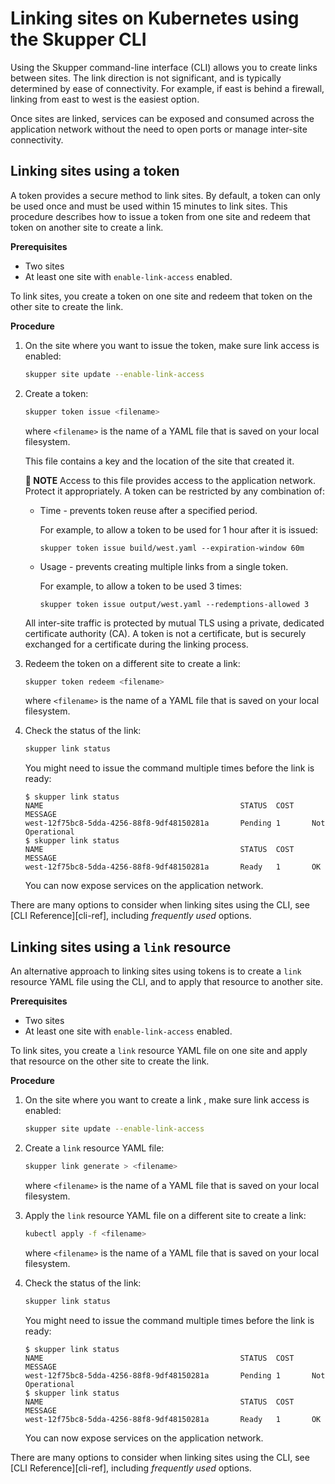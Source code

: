 <a id="kube-linking-cli"></a>
# Linking sites on Kubernetes using the Skupper CLI

Using the Skupper command-line interface (CLI) allows you to create links between sites.
The link direction is not significant, and is typically determined by ease of connectivity. For example, if east is behind a firewall, linking from east to west is the easiest option.

Once sites are linked, services can be exposed and consumed across the application network without the need to open ports or manage inter-site connectivity.

<a id="kube-token-cli"></a>
## Linking sites using a token

A token provides a secure method to link sites.
By default, a token can only be used once and must be used within 15 minutes to link sites.
This procedure describes how to issue a token from one site and redeem that token on another site to create a link.

**Prerequisites**

* Two sites
* At least one site with `enable-link-access` enabled.

To link sites, you create a token on one site and redeem that token on the other site to create the link.

**Procedure**

1. On the site where you want to issue the token, make sure link access is enabled:
   ```bash
   skupper site update --enable-link-access
   ```
2. Create a token:
   ```bash
   skupper token issue <filename>
   ```
   where `<filename>` is the name of a YAML file that is saved on your local filesystem.

   This file contains a key and the location of the site that created it.
   
   **📌 NOTE**
   Access to this file provides access to the application network. 
   Protect it appropriately.
   A token can be restricted by any combination of:

   * Time - prevents token reuse after a specified period.
     
     For example, to allow a token to be used for 1 hour after it is issued:
     ```
     skupper token issue build/west.yaml --expiration-window 60m
     ```
   * Usage - prevents creating multiple links from a single token.
     
     For example, to allow a token to be used 3 times:
     ```
     skupper token issue output/west.yaml --redemptions-allowed 3
     ```
   
   All inter-site traffic is protected by mutual TLS using a private, dedicated certificate authority (CA).
   A token is not a certificate, but is securely exchanged for a certificate during the linking process.

3. Redeem the token on a different site to create a link:
   ```bash
   skupper token redeem <filename>
   ```
   where `<filename>` is the name of a YAML file that is saved on your local filesystem.

4. Check the status of the link:
   ```bash
   skupper link status
   ```
   You might need to issue the command multiple times before the link is ready:
   ```
   $ skupper link status
   NAME                                            STATUS  COST    MESSAGE
   west-12f75bc8-5dda-4256-88f8-9df48150281a       Pending 1       Not Operational
   $ skupper link status
   NAME                                            STATUS  COST    MESSAGE
   west-12f75bc8-5dda-4256-88f8-9df48150281a       Ready   1       OK
   ```
   You can now expose services on the application network.

There are many options to consider when linking sites using the CLI, see [CLI Reference][cli-ref], including *frequently used* options.

<a id="kube-link-cli"></a>
## Linking sites using a `link` resource

An alternative approach to linking sites using tokens is to create a `link` resource YAML file using the CLI, and to apply that resource to another site.

**Prerequisites**

* Two sites
* At least one site with `enable-link-access` enabled.

To link sites, you create a `link` resource YAML file on one site and apply that resource on the other site to create the link.

**Procedure**

1. On the site where you want to create a link , make sure link access is enabled:
   ```bash
   skupper site update --enable-link-access
   ```
2. Create a `link` resource YAML file:
   ```bash
   skupper link generate > <filename>
   ```
   where `<filename>` is the name of a YAML file that is saved on your local filesystem.

3. Apply the `link` resource YAML file on a different site to create a link:
   ```bash
   kubectl apply -f <filename>
   ```
   where `<filename>` is the name of a YAML file that is saved on your local filesystem.

4. Check the status of the link:
   ```bash
   skupper link status
   ```
   You might need to issue the command multiple times before the link is ready:
   ```
   $ skupper link status
   NAME                                            STATUS  COST    MESSAGE
   west-12f75bc8-5dda-4256-88f8-9df48150281a       Pending 1       Not Operational
   $ skupper link status
   NAME                                            STATUS  COST    MESSAGE
   west-12f75bc8-5dda-4256-88f8-9df48150281a       Ready   1       OK
   ```
   You can now expose services on the application network.

There are many options to consider when linking sites using the CLI, see [CLI Reference][cli-ref], including *frequently used* options.

